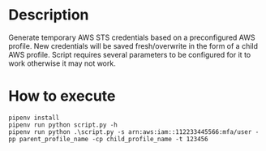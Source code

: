 # Description
Generate temporary AWS STS credentials based on a preconfigured AWS profile.
New credentials will be saved fresh/overwrite in the form of a child AWS profile.
Script requires several parameters to be configured for it to work otherwise it may not work.

# How to execute
```
pipenv install
pipenv run python script.py -h
pipenv run python .\script.py -s arn:aws:iam::112233445566:mfa/user -pp parent_profile_name -cp child_profile_name -t 123456
```
